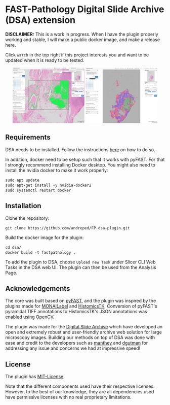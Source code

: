 # FAST-Pathology Digital Slide Archive (DSA) extension

**DISCLAIMER:** This is a work in progress. When I have the plugin properly working and stable, I will make a public docker image, and make a release here.

Click `watch` in the top right if this project interests you and want to be updated when it is ready to be tested.


<p style="text-align: center;">
  <img src="assets/snapshot_nuclei.png" width="45%" style="background-color:black">
  <img src="assets/snapshot_classification.png" width="45%" style="background-color:black">
</p>


## Requirements

DSA needs to be installed. Follow the instructions [here](https://github.com/DigitalSlideArchive/digital_slide_archive/tree/master/devops/dsa) on how to do so.

In addition, docker need to be setup such that it works with pyFAST. For that I strongly recommend installing Docker desktop. You might also need to install the nvidia docker to make it work properly:

```
sudo apt update
sudo apt-get install -y nvidia-docker2
sudo systemctl restart docker
```


## Installation

Clone the repository:
```
git clone https://github.com/andreped/FP-dsa-plugin.git
```

Build the docker image for the plugin:
```
cd dsa/
docker build -t fastpathology .
```

To add the plugin to DSA, choose `Upload new Task` under Slicer CLI Web Tasks in the DSA web UI. The plugin can then be used from the Analysis Page.


## Acknowledgements

The core was built based on [pyFAST](https://github.com/smistad/FAST), and the plugin was inspired by the plugins made for [MONAILabel](https://github.com/Project-MONAI/MONAILabel/tree/main/plugins/dsa) and [HistomicsTK](https://github.com/DigitalSlideArchive/HistomicsTK/tree/master/histomicstk/cli). Conversion of pyFAST's pyramidal TIFF annotations to HistomicsTK's JSON annotations was enabled using [OpenCV](https://github.com/opencv/opencv).

The plugin was made for the [Digital Slide Archive](https://github.com/DigitalSlideArchive/digital_slide_archive) which have developed an open and extremely robust and user-friendly archive web solution for large microscopy images. Building our methods on top of DSA was done with ease and credit to the developers such as [manthey](https://github.com/manthey) and [dgutman](https://github.com/dgutman) for addressing any issue and concerns we had at impressive speed!


## License

The plugin has [MIT-License](https://github.com/andreped/FP-dsa-plugin/blob/main/LICENSE).

Note that the different components used have their respective licenses. However, to the best of our knowledge, they are all dependencies used have permissive licenses with no real proprietary limitations.
